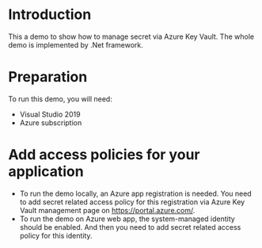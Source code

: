 # Introduction
This a demo to show how to manage secret via Azure Key Vault. The whole demo is implemented by .Net framework.

# Preparation
To run this demo, you will need:
* Visual Studio 2019
* Azure subscription

# Add access policies for your application
* To run the demo locally, an Azure app registration is needed. You need to add secret related access policy for this registration via Azure Key Vault management page on https://portal.azure.com/.
* To run the demo on Azure web app, the system-managed identity should be enabled. And then you need to add secret related access policy for this identity.